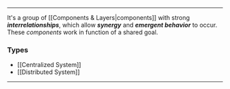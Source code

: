 ***

It's a group of [[Components & Layers|components]] with strong ***interrelationships***, which allow ***synergy*** and ***emergent behavior*** to occur. These *components* work in function of a shared goal. 

### Types

- [[Centralized System]]
- [[Distributed System]]

***

